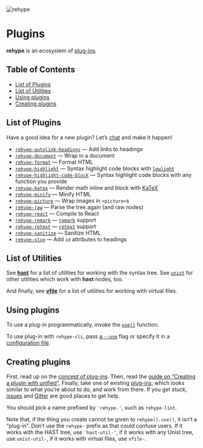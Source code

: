 ![rehype][logo]

# Plugins

**rehype** is an ecosystem of [plug-ins][plugins].

## Table of Contents

*   [List of Plugins](#list-of-plugins)
*   [List of Utilities](#list-of-utilities)
*   [Using plugins](#using-plugins)
*   [Creating plugins](#creating-plugins)

## List of Plugins

Have a good idea for a new plugin?  Let’s [chat][gitter] and make it happen!

*   [`rehype-autolink-headings`](https://github.com/rehypejs/rehype-autolink-headings)
    — Add links to headings
*   [`rehype-document`](https://github.com/rehypejs/rehype-document)
    — Wrap in a document
*   [`rehype-format`](https://github.com/rehypejs/rehype-format)
    — Format HTML
*   [`rehype-highlight`](https://github.com/rehypejs/rehype-highlight)
    — Syntax highlight code blocks with [`lowlight`](https://github.com/wooorm/lowlight)
*   [`rehype-highlight-code-block`](https://github.com/mapbox/rehype-highlight-code-block)
    — Syntax highlight code blocks with any function you provide
*   [`rehype-katex`](https://github.com/rokt33r/remark-math/blob/master/packages/rehype-katex)
    — Render math inline and block with [KaTeX](https://github.com/Khan/KaTeX)
*   [`rehype-minify`](https://github.com/rehypejs/rehype-minify)
    — Minify HTML
*   [`rehype-picture`](https://github.com/rehypejs/rehype-picture)
    — Wrap images in `<picture>`s
*   [`rehype-raw`](https://github.com/rehypejs/rehype-raw)
    — Parse the tree again (and raw nodes)
*   [`rehype-react`](https://github.com/rhysd/rehype-react)
    — Compile to React
*   [`rehype-remark`](https://github.com/rehypejs/rehype-remark)
    — [`remark`](https://github.com/wooorm/remark) support
*   [`rehype-retext`](https://github.com/rehypejs/rehype-retext)
    — [`retext`](https://github.com/wooorm/retext) support
*   [`rehype-sanitize`](https://github.com/rehypejs/rehype-sanitize)
    — Sanitize HTML
*   [`rehype-slug`](https://github.com/rehypejs/rehype-slug)
    — Add `id` attributes to headings

## List of Utilities

See [**hast**][hast-util] for a list of utilities for working with the syntax
tree.  See [`unist`][unist-util] for other utilities which work with **hast**
nodes, too.

And finally, see [**vfile**][vfile-util] for a list of utilities for working
with virtual files.

## Using plugins

To use a plug-in programmatically, invoke the [`use()`][unified-use]
function.

To use plug-in with `rehype-cli`, pass [a `--use`][use] flag or specify
it in a [configuration file][rcfile].

## Creating plugins

First, read up on the [concept of plug-ins][unified-plugins].  Then, read the
[guide on “Creating a plugin with unified”][guide].  Finally, take one of
existing [plug-ins][plugins], which looks similar to what you’re about to do,
and work from there.  If you get stuck, [issues][] and [Gitter][] are good
places to get help.

You should pick a name prefixed by `'rehype-'`, such as `rehype-lint`.

Note that, if the thing you create cannot be given to `rehype().use()`,
it isn’t a “plug-in”.  Don’t use the `rehype-` prefix as that could
confuse users.  If it works with the HAST tree, use `'hast-util-'`, if
it works with any Unist tree, use `unist-util-`, if it works with virtual
files, use `vfile-`.

<!--Definitions:-->

[logo]: https://cdn.rawgit.com/rehypejs/rehype/9222605/logo.svg

[plugins]: #list-of-plugins

[hast-util]: https://github.com/syntax-tree/hast#list-of-utilities

[unist-util]: https://github.com/syntax-tree/unist#unist-node-utilties

[vfile-util]: https://github.com/vfile/vfile#related-tools

[unified-use]: https://github.com/unifiedjs/unified#processoruseplugin-options

[unified-plugins]: https://github.com/unifiedjs/unified#plugin

[issues]: https://github.com/rehypejs/rehype/issues

[gitter]: https://gitter.im/rehypejs/rehype

[use]: https://github.com/unifiedjs/unified-args#--use-plugin

[rcfile]: https://github.com/unifiedjs/unified-engine/blob/master/doc/configure.md#plugins

[guide]: https://unifiedjs.github.io/create-a-plugin.html
